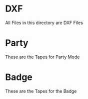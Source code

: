 # DXF
All Files in this directory are DXF Files

# Party
These are the Tapes for Party Mode

# Badge
These are the Tapes for the Badge


